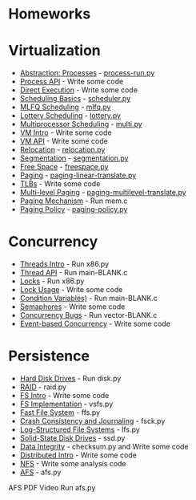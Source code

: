 
# Homeworks

# Virtualization

* [Abstraction: Processes](http://www.cs.wisc.edu/~remzi/OSTEP/cpu-intro.pdf) - [process-run.py](cpu-intro)
* [Process API](http://www.cs.wisc.edu/~remzi/OSTEP/cpu-api.pdf) - Write some code
* [Direct Execution](http://www.cs.wisc.edu/~remzi/OSTEP/cpu-mechanisms.pdf) - Write some code
* [Scheduling Basics](http://www.cs.wisc.edu/~remzi/OSTEP/cpu-sched.pdf)	- [scheduler.py](cpu-sched)
* [MLFQ Scheduling](http://www.cs.wisc.edu/~remzi/OSTEP/cpu-sched-mlfq.pdf)	- [mlfq.py](cpu-sched-mlfq)
* [Lottery Scheduling](http://www.cs.wisc.edu/~remzi/OSTEP/cpu-sched-lottery.pdf) - [lottery.py](cpu-sched-lottery)
* [Multiprocessor Scheduling](http://www.cs.wisc.edu/~remzi/OSTEP/cpu-sched-multi.pdf)	- [multi.py](cpu-sched-multi)
* [VM Intro]() - Write some code
* [VM API]() - Write some code
* [Relocation](http://www.cs.wisc.edu/~remzi/OSTEP/vm-mechanism.pdf) -	[relocation.py](vm-relocation)
* [Segmentation](http://www.cs.wisc.edu/~remzi/OSTEP/vm-segmentation.pdf) - [segmentation.py](vm-segmentation)
* [Free Space](http://www.cs.wisc.edu/~remzi/OSTEP/vm-freespace.pdf) - [freespace.py](vm-freespace)
* [Paging](http://www.cs.wisc.edu/~remzi/OSTEP/vm-paging.pdf) - [paging-linear-translate.py](vm-paging)
* [TLBs]() - Write some code
* [Multi-level Paging](http://www.cs.wisc.edu/~remzi/OSTEP/vm-smalltables.pdf) - [paging-multilevel-translate.py](vm-smalltables)
* [Paging Mechanism](http://www.cs.wisc.edu/~remzi/OSTEP/vm-beyondphys.pdf) - Run mem.c
* [Paging Policy](http://www.cs.wisc.edu/~remzi/OSTEP/vm-beyondphys-policy.pdf) - [paging-policy.py](vm-beyondphys-policy)

# Concurrency

* [Threads Intro]() -	Run x86.py
* [Thread API]()	- Run main-BLANK.c
* [Locks]()	- Run x86.py
* [Lock Usage]() -	Write some code
* [Condition Variables)]()	- Run main-BLANK.c
* [Semaphores]() - Write some code
* [Concurrency Bugs]() - Run vector-BLANK.c
* [Event-based Concurrency]() - Write some code

# Persistence

* [Hard Disk Drives]() - Run disk.py
* [RAID]() - raid.py
* [FS Intro]() - Write some code
* [FS Implementation]() - vsfs.py
* [Fast File System]() - ffs.py
* [Crash Consistency and Journaling]() - fsck.py
* [Log-Structured File Systems]() - lfs.py
* [Solid-State Disk Drives]() - ssd.py
* [Data Integrity]() - checksum.py and Write some code
* [Distributed Intro]() - Write some code
* [NFS]() - Write some analysis code
* [AFS]() - afs.py


AFS	 	PDF	 	Video	 	Run afs.py


